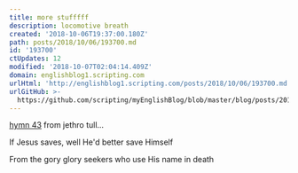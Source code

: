 ```yaml
---
title: more stufffff
description: locomotive breath
created: '2018-10-06T19:37:00.180Z'
path: posts/2018/10/06/193700.md
id: '193700'
ctUpdates: 12
modified: '2018-10-07T02:04:14.409Z'
domain: englishblog1.scripting.com
urlHtml: 'http://englishblog1.scripting.com/posts/2018/10/06/193700.md'
urlGitHub: >-
  https://github.com/scripting/myEnglishBlog/blob/master/blog/posts/2018/10/06/193700.md
---
```

[hymn 43](https://www.google.com/search?safe=off&rlz=1C5CHFA_enUS743US747&ei=fWa5W5_hEcWbkwXMy7vQAQ&q=if+jesus+saves+well+he+better+save+himself+lyrics&oq=if+jesus+saves+&gs_l=psy-ab.1.0.0j0i22i30l2.13269.16292..19254...0.0..0.73.958.15......0....1..gws-wiz.......0i71j35i39j0i67j0i131.Bqogjg64mrg) from jethro tull...

If Jesus saves, well He'd better save Himself

From the gory glory seekers who use His name in death